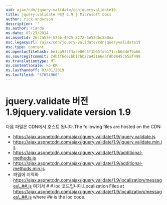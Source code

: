 ```yaml
---
uid: ajax/cdn/jquery-validate/cdnjqueryvalidate19
title: jquery.validate 버전 1.9 | Microsoft Docs
author: rick-anderson
description: ''
ms.author: riande
ms.date: 07/23/2014
ms.assetid: 26c7a53e-576b-4925-8272-6e58dbc8a0ea
msc.legacyurl: /ajax/cdn/jquery-validate/cdnjqueryvalidate19
msc.type: content
ms.openlocfilehash: be1ca937f3aee86c5f1b65fdb171ccb6dde79a66
ms.sourcegitcommit: 24b1f6decbb17bb22a45166e5fdb0845c65af498
ms.translationtype: MT
ms.contentlocale: ko-KR
ms.lasthandoff: 03/01/2019
ms.locfileid: "57054960"
---
```

<a name="jqueryvalidate-version-19"></a><span data-ttu-id="ef4d6-102">jquery.validate 버전 1.9</span><span class="sxs-lookup"><span data-stu-id="ef4d6-102">jquery.validate version 1.9</span></span>
====================
<span data-ttu-id="ef4d6-103">다음 파일은 CDN에서 호스트 됩니다.</span><span class="sxs-lookup"><span data-stu-id="ef4d6-103">The following files are hosted on the CDN:</span></span>

- https://ajax.aspnetcdn.com/ajax/jquery.validate/1.9/jquery.validate.js
- https://ajax.aspnetcdn.com/ajax/jquery.validate/1.9/jquery.validate.min.js
- https://ajax.aspnetcdn.com/ajax/jquery.validate/1.9/additional-methods.js
- https://ajax.aspnetcdn.com/ajax/jquery.validate/1.9/additional-methods.min.js
- <span data-ttu-id="ef4d6-104">파일에 지역화 https://ajax.aspnetcdn.com/ajax/jquery.validate/1.9/localization/messages\_##.js 여기서 # # loc 코드입니다.</span><span class="sxs-lookup"><span data-stu-id="ef4d6-104">Localization Files at https://ajax.aspnetcdn.com/ajax/jquery.validate/1.9/localization/messages\_##.js where ## is the loc code.</span></span>
